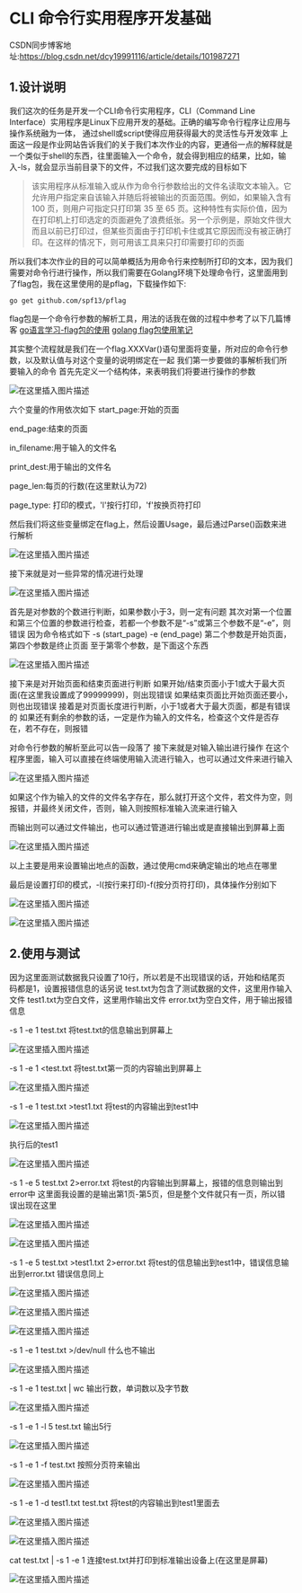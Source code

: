 # CLI 命令行实用程序开发基础
CSDN同步博客地址:https://blog.csdn.net/dcy19991116/article/details/101987271
## 1.设计说明
我们这次的任务是开发一个CLI命令行实用程序，CLI（Command Line Interface）实用程序是Linux下应用开发的基础。正确的编写命令行程序让应用与操作系统融为一体，
通过shell或script使得应用获得最大的灵活性与开发效率
上面这一段是作业网站告诉我们的关于我们本次作业的内容，更通俗一点的解释就是一个类似于shell的东西，往里面输入一个命令，就会得到相应的结果，比如，输入-ls，就会显示当前目录下的文件，不过我们这次要完成的目标如下

> 该实用程序从标准输入或从作为命令行参数给出的文件名读取文本输入。它允许用户指定来自该输入并随后将被输出的页面范围。例如，如果输入含有 100 页，则用户可指定只打印第 35 至 65 页。这种特性有实际价值，因为在打印机上打印选定的页面避免了浪费纸张。另一个示例是，原始文件很大而且以前已打印过，但某些页面由于打印机卡住或其它原因而没有被正确打印。在这样的情况下，则可用该工具来只打印需要打印的页面

所以我们本次作业的目的可以简单概括为用命令行来控制所打印的文本，因为我们需要对命令行进行操作，所以我们需要在Golang环境下处理命令行，这里面用到了flag包，我在这里使用的是pflag，下载操作如下:

```
go get github.com/spf13/pflag
```
flag包是一个命令行参数的解析工具，用法的话我在做的过程中参考了以下几篇博客
[go语言学习-flag包的使用](https://blog.csdn.net/len_yue_mo_fu/article/details/81041793)
[golang flag包使用笔记](https://www.jianshu.com/p/f9cf46a4de0e)

其实整个流程就是我们在一个flag.XXXVar()语句里面将变量，所对应的命令行参数，以及默认值与对这个变量的说明绑定在一起
我们第一步要做的事解析我们所要输入的命令
首先先定义一个结构体，来表明我们将要进行操作的参数

![在这里插入图片描述](https://img-blog.csdnimg.cn/20191003140112807.png?x-oss-process=image/watermark,type_ZmFuZ3poZW5naGVpdGk,shadow_10,text_aHR0cHM6Ly9ibG9nLmNzZG4ubmV0L2RjeTE5OTkxMTE2,size_16,color_FFFFFF,t_70)

六个变量的作用依次如下
start_page:开始的页面

end_page:结束的页面

in_filename:用于输入的文件名

print_dest:用于输出的文件名 

page_len:每页的行数(在这里默认为72) 

page_type: 打印的模式，'l'按行打印，'f'按换页符打印 

然后我们将这些变量绑定在flag上，然后设置Usage，最后通过Parse()函数来进行解析

![在这里插入图片描述](https://img-blog.csdnimg.cn/20191003140757866.png?x-oss-process=image/watermark,type_ZmFuZ3poZW5naGVpdGk,shadow_10,text_aHR0cHM6Ly9ibG9nLmNzZG4ubmV0L2RjeTE5OTkxMTE2,size_16,color_FFFFFF,t_70)

接下来就是对一些异常的情况进行处理

![在这里插入图片描述](https://img-blog.csdnimg.cn/20191003141340169.png?x-oss-process=image/watermark,type_ZmFuZ3poZW5naGVpdGk,shadow_10,text_aHR0cHM6Ly9ibG9nLmNzZG4ubmV0L2RjeTE5OTkxMTE2,size_16,color_FFFFFF,t_70)

首先是对参数的个数进行判断，如果参数小于3，则一定有问题
其次对第一个位置和第三个位置的参数进行检查，若都一个参数不是“-s”或第三个参数不是“-e”，则错误
因为命令格式如下 -s (start_page) -e (end_page)
第二个参数是开始页面，第四个参数是终止页面
至于第零个参数，是下面这个东西

![在这里插入图片描述](https://img-blog.csdnimg.cn/20191003141827834.png)

接下来是对开始页面和结束页面进行判断
如果开始/结束页面小于1或大于最大页面(在这里我设置成了99999999)，则出现错误
如果结束页面比开始页面还要小，则也出现错误
接着是对页面长度进行判断，小于1或者大于最大页面，都是有错误的
如果还有剩余的参数的话，一定是作为输入的文件名，检查这个文件是否存在，若不存在，则报错

对命令行参数的解析至此可以告一段落了
接下来就是对输入输出进行操作
在这个程序里面，输入可以直接在终端使用输入流进行输入，也可以通过文件来进行输入

![在这里插入图片描述](https://img-blog.csdnimg.cn/20191003143531475.png?x-oss-process=image/watermark,type_ZmFuZ3poZW5naGVpdGk,shadow_10,text_aHR0cHM6Ly9ibG9nLmNzZG4ubmV0L2RjeTE5OTkxMTE2,size_16,color_FFFFFF,t_70)

如果这个作为输入的文件的文件名字存在，那么就打开这个文件，若文件为空，则报错，并最终关闭文件，否则，输入则按照标准输入流来进行输入

而输出则可以通过文件输出，也可以通过管道进行输出或是直接输出到屏幕上面

![在这里插入图片描述](https://img-blog.csdnimg.cn/20191003144112751.png?x-oss-process=image/watermark,type_ZmFuZ3poZW5naGVpdGk,shadow_10,text_aHR0cHM6Ly9ibG9nLmNzZG4ubmV0L2RjeTE5OTkxMTE2,size_16,color_FFFFFF,t_70)

以上主要是用来设置输出地点的函数，通过使用cmd来确定输出的地点在哪里

最后是设置打印的模式，-l(按行来打印)-f(按分页符打印)，具体操作分别如下

![在这里插入图片描述](https://img-blog.csdnimg.cn/201910031449235.png?x-oss-process=image/watermark,type_ZmFuZ3poZW5naGVpdGk,shadow_10,text_aHR0cHM6Ly9ibG9nLmNzZG4ubmV0L2RjeTE5OTkxMTE2,size_16,color_FFFFFF,t_70)

![在这里插入图片描述](https://img-blog.csdnimg.cn/20191003144937523.png?x-oss-process=image/watermark,type_ZmFuZ3poZW5naGVpdGk,shadow_10,text_aHR0cHM6Ly9ibG9nLmNzZG4ubmV0L2RjeTE5OTkxMTE2,size_16,color_FFFFFF,t_70)

## 2.使用与测试
因为这里面测试数据我只设置了10行，所以若是不出现错误的话，开始和结尾页码都是1，设置报错信息的话另说
test.txt为包含了测试数据的文件，这里用作输入文件
test1.txt为空白文件，这里用作输出文件
error.txt为空白文件，用于输出报错信息

-s 1 -e 1 test.txt
将test.txt的信息输出到屏幕上

![在这里插入图片描述](https://img-blog.csdnimg.cn/20191003151658215.png?x-oss-process=image/watermark,type_ZmFuZ3poZW5naGVpdGk,shadow_10,text_aHR0cHM6Ly9ibG9nLmNzZG4ubmV0L2RjeTE5OTkxMTE2,size_16,color_FFFFFF,t_70)

-s 1 -e 1 <test.txt
将test.txt第一页的内容输出到屏幕上

![在这里插入图片描述](https://img-blog.csdnimg.cn/20191003152043849.png?x-oss-process=image/watermark,type_ZmFuZ3poZW5naGVpdGk,shadow_10,text_aHR0cHM6Ly9ibG9nLmNzZG4ubmV0L2RjeTE5OTkxMTE2,size_16,color_FFFFFF,t_70)

-s 1 -e 1 test.txt >test1.txt
将test的内容输出到test1中

![在这里插入图片描述](https://img-blog.csdnimg.cn/20191003152302509.png)

执行后的test1

![在这里插入图片描述](https://img-blog.csdnimg.cn/20191003152421118.png?x-oss-process=image/watermark,type_ZmFuZ3poZW5naGVpdGk,shadow_10,text_aHR0cHM6Ly9ibG9nLmNzZG4ubmV0L2RjeTE5OTkxMTE2,size_16,color_FFFFFF,t_70)

-s 1 -e 5 test.txt 2>error.txt
将test的内容输出到屏幕上，报错的信息则输出到error中
这里面我设置的是输出第1页-第5页，但是整个文件就只有一页，所以错误出现在这里

![在这里插入图片描述](https://img-blog.csdnimg.cn/20191003152552365.png?x-oss-process=image/watermark,type_ZmFuZ3poZW5naGVpdGk,shadow_10,text_aHR0cHM6Ly9ibG9nLmNzZG4ubmV0L2RjeTE5OTkxMTE2,size_16,color_FFFFFF,t_70)

![在这里插入图片描述](https://img-blog.csdnimg.cn/20191003152607299.png?x-oss-process=image/watermark,type_ZmFuZ3poZW5naGVpdGk,shadow_10,text_aHR0cHM6Ly9ibG9nLmNzZG4ubmV0L2RjeTE5OTkxMTE2,size_16,color_FFFFFF,t_70)

-s 1 -e 5 test.txt >test1.txt 2>error.txt
将test的信息输出到test1中，错误信息输出到error.txt
错误信息同上

![在这里插入图片描述](https://img-blog.csdnimg.cn/20191003152917405.png)

![在这里插入图片描述](https://img-blog.csdnimg.cn/20191003152933882.png?x-oss-process=image/watermark,type_ZmFuZ3poZW5naGVpdGk,shadow_10,text_aHR0cHM6Ly9ibG9nLmNzZG4ubmV0L2RjeTE5OTkxMTE2,size_16,color_FFFFFF,t_70)

![在这里插入图片描述](https://img-blog.csdnimg.cn/20191003152945290.png?x-oss-process=image/watermark,type_ZmFuZ3poZW5naGVpdGk,shadow_10,text_aHR0cHM6Ly9ibG9nLmNzZG4ubmV0L2RjeTE5OTkxMTE2,size_16,color_FFFFFF,t_70)


-s 1 -e 1 test.txt >/dev/null
什么也不输出

![在这里插入图片描述](https://img-blog.csdnimg.cn/20191003153258792.png)

-s 1 -e 1 test.txt | wc
输出行数，单词数以及字节数

![在这里插入图片描述](https://img-blog.csdnimg.cn/20191003153513228.png)

-s 1 -e 1 -l 5 test.txt
输出5行

![在这里插入图片描述](https://img-blog.csdnimg.cn/20191003153704770.png?x-oss-process=image/watermark,type_ZmFuZ3poZW5naGVpdGk,shadow_10,text_aHR0cHM6Ly9ibG9nLmNzZG4ubmV0L2RjeTE5OTkxMTE2,size_16,color_FFFFFF,t_70)


-s 1 -e 1 -f test.txt
按照分页符来输出

![在这里插入图片描述](https://img-blog.csdnimg.cn/20191003153808983.png)


-s 1 -e 1 -d test1.txt test.txt
将test的内容输出到test1里面去

![在这里插入图片描述](https://img-blog.csdnimg.cn/20191003153947155.png)

![在这里插入图片描述](https://img-blog.csdnimg.cn/20191003153959666.png?x-oss-process=image/watermark,type_ZmFuZ3poZW5naGVpdGk,shadow_10,text_aHR0cHM6Ly9ibG9nLmNzZG4ubmV0L2RjeTE5OTkxMTE2,size_16,color_FFFFFF,t_70)


cat test.txt | -s 1 -e 1
连接test.txt并打印到标准输出设备上(在这里是屏幕)

![在这里插入图片描述](https://img-blog.csdnimg.cn/20191003154053704.png?x-oss-process=image/watermark,type_ZmFuZ3poZW5naGVpdGk,shadow_10,text_aHR0cHM6Ly9ibG9nLmNzZG4ubmV0L2RjeTE5OTkxMTE2,size_16,color_FFFFFF,t_70)


